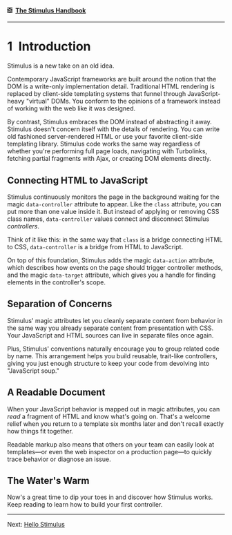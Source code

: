 #### [<img src="../assets/logo.svg" width="12" height="12" alt="Stimulus">](../README.md) [The Stimulus Handbook](README.md)

---

# 1 Introduction

Stimulus is a new take on an old idea.

Contemporary JavaScript frameworks are built around the notion that the DOM is a write-only implementation detail. Traditional HTML rendering is replaced by client-side templating systems that funnel through JavaScript-heavy "virtual" DOMs. You conform to the opinions of a framework instead of working with the web like it was designed.

By contrast, Stimulus embraces the DOM instead of abstracting it away. Stimulus doesn't concern itself with the details of rendering. You can write old fashioned server-rendered HTML or use your favorite client-side templating library. Stimulus code works the same way regardless of whether you're performing full page loads, navigating with Turbolinks, fetching partial fragments with Ajax, or creating DOM elements directly.

## Connecting HTML to JavaScript

Stimulus continuously monitors the page in the background waiting for the magic `data-controller` attribute to appear. Like the `class` attribute, you can put more than one value inside it. But instead of applying or removing CSS class names, `data-controller` values connect and disconnect Stimulus _controllers_.

Think of it like this: in the same way that `class` is a bridge connecting HTML to CSS, `data-controller` is a bridge from HTML to JavaScript.

On top of this foundation, Stimulus adds the magic `data-action` attribute, which describes how events on the page should trigger controller methods, and the magic `data-target` attribute, which gives you a handle for finding elements in the controller's scope.

## Separation of Concerns

Stimulus' magic attributes let you cleanly separate content from behavior in the same way you already separate content from presentation with CSS. Your JavaScript and HTML sources can live in separate files once again.

Plus, Stimulus' conventions naturally encourage you to group related code by name. This arrangement helps you build reusable, trait-like controllers, giving you just enough structure to keep your code from devolving into "JavaScript soup."

## A Readable Document

When your JavaScript behavior is mapped out in magic attributes, you can _read_ a fragment of HTML and know what's going on. That's a welcome relief when you return to a template six months later and don't recall exactly how things fit together.

Readable markup also means that others on your team can easily look at templates—or even the web inspector on a production page—to quickly trace behavior or diagnose an issue.

## The Water's Warm

Now's a great time to dip your toes in and discover how Stimulus works. Keep reading to learn how to build your first controller.

---

Next: [Hello Stimulus](02_hello_stimulus.md)
